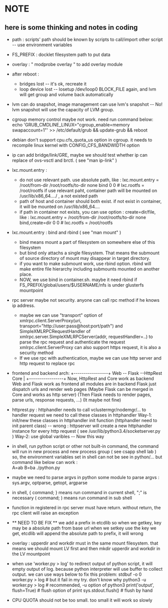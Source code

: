 # NOTE

## here is some thinking and notes in coding

* path : scripts' path should be known by scripts to call/import other script -- use environment variables

* FS_PREFIX : docklet filesystem path to put data

* overlay : " modprobe overlay " to add overlay module

* after reboot :
    * bridges lost -- it's ok, recreate it
    * loop device lost -- losetup /dev/loop0 BLOCK_FILE again, and lvm will get group and volume back automatically

* lvm can do snapshot, image management can use lvm's snapshot -- No! lvm snapshot will use the capacity of LVM group.

* cgroup memory control maybe not work. need run command below:
        echo 'GRUB_CMDLINE_LINUX="cgroup_enable=memory swapaccount=1"' >> /etc/default/grub && update-grub && reboot

* debian don't support cpu.cfs_quota_us option in cgroup. it needs to recompile linux kernel with CONFIG_CFS_BANDWIDTH option

* ip can add bridge/link/GRE, maybe we should test whether ip can replace of ovs-vsctl and brctl. ( see "man ip-link" )

* lxc.mount.entry :
	* do not use relevant path. use absolute path, like :
			lxc.mount.entry = /root/from-dir /root/rootfs/to-dir none bind 0 0         # lxc.rootfs = /root/rootfs
		if use relevant paht, container path will be mounted on /usr/lib/x86_64..../ , a not existed path
	* path of host and container should both exist. if not exist in container, it will be mounted on /usr/lib/x86_64....
	* if path in container not exists, you can use option : create=dir/file, like :
			lxc.mount.entry = /root/from-dir /root/rootfs/to-dir none bind,create=dir 0 0  # lxc.rootfs = /root/rootfs

* lxc.mount.entry : bind and rbind ( see "man mount" )
	* bind means mount a part of filesystem on somewhere else of this filesystem
	* but bind only attachs a single filesystem. That means the submount of source directory of mount may disappear in target directory.
	* if you want to make submount work, use rbind option.
	rbind will make entire file hierarchy including submounts mounted on another place.
	* NOW, we use bind in container.sh. maybe it need rbind if FS_PREFIX/global/users/$USERNAME/nfs is under glusterfs mountpoint  

* rpc server maybe not security. anyone can call rpc method if he knows ip address.
    * maybe we can use "transport" option of xmlrpc.client.ServerProxy(uri,       transport="http://user:pass@host:port/path") and SimpleXMLRPCRequestHandler of xmlrpc.server.SimpleXMLRPCServer(addr, requestHandler=..) to parse the rpc request and authenticate the request
 xmlrpc.client.ServerProxy can also support https request, it is also a security method
	* If we use rpc with authentication, maybe we can use http server and http request to replace rpc

* frontend and backend
        arch:
                          +-----------------+
        Web -- Flask --HttpRest   Core	    |
	                      +-----------------+
	Now, HttpRest and Core work as backend
	Web and Flask work as frontend
	all modules are in backend
	Flask just dispatch urls and render web pages
	(Maybe Flask can be merged in Core and works as http server)
	(Then Flask needs to render pages, parse urls, response requests, ...)
	(It maybe not fine)

* httprest.py :
	httphandler needs to call vclustermgr/nodemgr/... to handler request
	we need to call these classes in httphandler
	Way-1: init/new these classes in httphandler init function (httphandler need to init parent class) -- wrong : httpserver will create a new httphandler instance for every http request ( see /usr/lib/python3.4/socketserver.py )
	Way-2: use global varibles -- Now this way

* in shell, run python script or other not built-in command, the command will run in new process and new process group ( see csapp shell lab )
	so, the environment variables set in shell can not be see in python/...
	but command like below can work :  
			A=ab B=ba ./python.py

* maybe we need to parse argvs in python
	some module to parse argvs : sys.argv, optparse, getopt, argparse

* in shell, { command; } means run command in current shell, ";" is necessary
	( command; ) means run command in sub shell

* function in registered in rpc server must have return.
	without return, the rpc client will raise an exception

*	** NEED TO BE FIX **
	we add a prefix in etcdlib
	so when we getkey, key may be a absolute path from base url
	when we setkey use the key we get, etcdlib will append the absolute path to prefix, it will wrong

* overlay : upperdir and workdir must in the same mount filesystem.
	that means we should mount LV first and then mkdir upperdir and workdir in the LV mountpoint

* when use 'worker.py > log' to redirect output of python script, it will empty output of log.
	because python interpreter will use buffer to collect output.
	we can use ways below to fix this problem:
		stdbuf -o 0 worker.py > log  # but it fail in my try. don't know why
		python3 -u worker.py > log # recommended, -u option of python3
		print('output', flush=True) # flush option of print
		sys.stdout.flush() # flush by hand

* CPU QUOTA should not be too small. too small it will work so slowly
